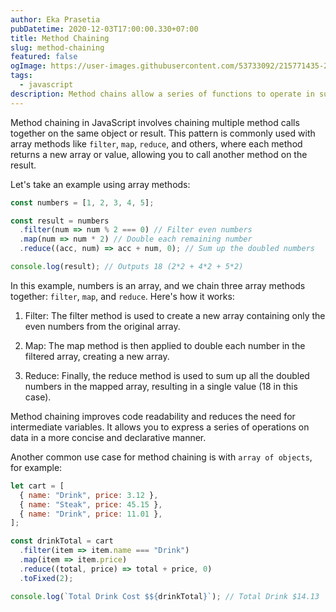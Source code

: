 ```yaml
---
author: Eka Prasetia
pubDatetime: 2020-12-03T17:00:00.330+07:00
title: Method Chaining
slug: method-chaining
featured: false
ogImage: https://user-images.githubusercontent.com/53733092/215771435-25408246-2309-4f8b-a781-1f3d93bdf0ec.png
tags:
  - javascript
description: Method chains allow a series of functions to operate in succession to reach a final result.
---
```


Method chaining in JavaScript involves chaining multiple method calls together on the same object or result. This pattern is commonly used with array methods like `filter`, `map`, `reduce`, and others, where each method returns a new array or value, allowing you to call another method on the result.

Let's take an example using array methods:

```javascript
const numbers = [1, 2, 3, 4, 5];

const result = numbers
  .filter(num => num % 2 === 0) // Filter even numbers
  .map(num => num * 2) // Double each remaining number
  .reduce((acc, num) => acc + num, 0); // Sum up the doubled numbers

console.log(result); // Outputs 18 (2*2 + 4*2 + 5*2)
```

In this example, numbers is an array, and we chain three array methods together: `filter`, `map`, and `reduce`. Here's how it works:

1. Filter: The filter method is used to create a new array containing only the even numbers from the original array.

2. Map: The map method is then applied to double each number in the filtered array, creating a new array.

3. Reduce: Finally, the reduce method is used to sum up all the doubled numbers in the mapped array, resulting in a single value (18 in this case).

Method chaining improves code readability and reduces the need for intermediate variables. It allows you to express a series of operations on data in a more concise and declarative manner.

Another common use case for method chaining is with `array of objects`, for example:

```javascript
let cart = [
  { name: "Drink", price: 3.12 },
  { name: "Steak", price: 45.15 },
  { name: "Drink", price: 11.01 },
];

const drinkTotal = cart
  .filter(item => item.name === "Drink")
  .map(item => item.price)
  .reduce((total, price) => total + price, 0)
  .toFixed(2);

console.log(`Total Drink Cost $${drinkTotal}`); // Total Drink $14.13
```
